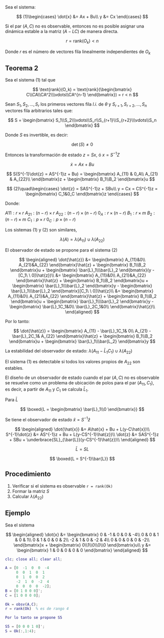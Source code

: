Sea el sistema:

$$
(1)\begin{cases}
\dot{x} &= Ax + Bu\\
y &= Cx
\end{cases}
$$

Si el par $(A,C)$ no es observable, entonces no es posible asignar una dinámica estable a la matriz $(A-LC)$ de manera directa.

$$
    r = \text{rank}(O_k) < n
$$

Donde $r$ es el número de vectores fila linealmente independientes de $O_k$

## Teorema 2
Sea el sistema $(1)$ tal que 

$$
    \text{rank}(O_k) = \text{rank}(\begin{bmatrix}
        C\\CA\\CA^2\\\vdots\\CA^{n-1}
    \end{bmatrix}) = r < n
$$

Sean $S_1, S_2, \ldots, S_r$ los primeros vectores fila $l.i.$ de $\theta$ y $S_{r+1},S_{r+2},\ldots, S_n$ vectores fila arbitrarios tales que:

$$
    S = \begin{bmatrix}
        S_1\\S_2\\\vdots\\S_r\\S_{r+1}\\S_{r+2}\\\vdots\\S_n
    \end{bmatrix}
$$

Donde $S$ es invertible, es decir:

$$
    \det(S)\neq 0
$$

Entonces la transformación de estado $z = Sx$, ó $x = S^{-1}Z$

$$
    \dot{x} = Ax + Bu
$$

$$
    S(S^{-1}\dot{z} = AS^{-1}z + Bu) = \begin{bmatrix}
       A_{11} & 0_A\\
       A_{21} & A_{22}\\
    \end{bmatrix}z + \begin{bmatrix}
        B_1\\B_2
    \end{bmatrix}u
$$

$$
(2)\quad\begin{cases}
    \dot{z} = SAS^{-1}z + SBu\\
    y = Cx = CS^{-1}z = \begin{bmatrix}
        C_1&0_C
    \end{bmatrix}z
\end{cases}
$$

Donde:

$A11 : r\times r$
$A_{21}: (n-r)\times r$
$A_{22}:(n-r)\times(n-r)$
$0_A:r\times(n-r)$
$B_1: r\times m$
$B_2: (n-r)\times m$
$C_1: p\times r$
$0_C: p\times (n-r)$

Los sistemas $(1)$ y $(2)$ son similares,

$$
    \lambda(A) = \lambda(A_{11}) \cup \lambda(A_{22})
$$

El observador de estado se propone para el sistema $(2)$

$$
\begin{aligned}
    \dot{\hat{z}} &= \begin{bmatrix}
        A_{11}&0\\
        A_{21}&A_{22}
    \end{bmatrix}\hat{z} + \begin{bmatrix}
        B_1\\B_2
    \end{bmatrix}u + \begin{bmatrix}
        \bar{L}_1\\\bar{L}_2
    \end{bmatrix}(y - [C_1\ \ 0]\hat{z})\\
    &= \begin{bmatrix}
        A_{11}&0\\
        A_{21}&A_{22}
    \end{bmatrix}\hat{z} + \begin{bmatrix}
        B_1\\B_2
    \end{bmatrix}u + \begin{bmatrix}
        \bar{L}_1\\\bar{L}_2
    \end{bmatrix}y - \begin{bmatrix}
        \bar{L}_1\\\bar{L}_2
    \end{bmatrix}[C_1\ \ 0]\hat{z}\\
    &= \begin{bmatrix}
        A_{11}&0\\
        A_{21}&A_{22}
    \end{bmatrix}\hat{z} + \begin{bmatrix}
        B_1\\B_2
    \end{bmatrix}u + \begin{bmatrix}
        \bar{L}_1\\\bar{L}_2
    \end{bmatrix}y - \begin{bmatrix}
        \bar{L}_1C_1&0\\
        \bar{L}_2C_1&0\\
    \end{bmatrix}\hat{z}\\
\end{aligned}
$$

Por lo tanto:

$$
    \dot{\hat{z}} = \begin{bmatrix}
        A_{11} - \bar{L}_1C_1& 0\\
        A_{21} - \bar{L}_2C_1& A_{22}
    \end{bmatrix}\hat{z} + \begin{bmatrix}
        B_1\\B_2
    \end{bmatrix}u + \begin{bmatrix}
        \bar{L}_1\\\bar{L_2}
    \end{bmatrix}y
$$

La estabilidad del observador de estado: $\lambda(A_{11} - \bar{L}_1C_1) \cup \lambda(A_{22})$

El sistema $(1)$ es detectable si todos los valores propios de $A_{22}$ son estables.

El diseño de un observador de estado cuando el par $(A,C)$ no es observable se resuelve como un problema de ubicación de polos para el par $(A_{11}, C_1)$, es decir, a partir de $A_{11}$ y $C_1$ se calcula $\bar{L}_1$.

Para $\bar{L}$

$$
    \boxed{L = \begin{bmatrix}
        \bar{L}_1\\0
    \end{bmatrix}}
$$

Se tiene el observador de estado $\hat{x} = S^{-1}\hat{z}$

$$
\begin{aligned}
    \dot{\hat{x}} &= A\hat{x} + Bu + L(y-C\hat{x})\\
    S^{-1}\dot{z} &= AS^{-1}z + Bu + L(y-CS^{-1}\hat{z})\\
    \dot{z} &= SAS^{-1}z + SBu + \underbrace{SL}_{\bar{L}}(y-CS^{-1}\hat{z})\\
\end{aligned}
$$

$$
\bar{L} = SL
$$

$$
    \boxed{L = S^{-1}\bar{L}}
$$

## Procedimiento
1. Verificar si el sistema es observable `r = rank(Ok)`
2. Formar la matriz $S$
3. Calcular $\lambda(A_{22})$

## Ejemplo

Sea el sistema 

$$
\begin{aligned}
    \dot{x} &= \begin{bmatrix}
        0 & -1 & 0 & 0 & -4\\
        0 & 0 & 1 & 0 & 1\\
        0 & 1 & 0 & 0 & 2\\
        -2 & 1 & 0 & -2 & 4\\
        0 & 0 & 0 & 0 & -2\\
    \end{bmatrix}x + \begin{bmatrix}
        0\\1\\0\\0\\0
    \end{bmatrix}u\\
    y &= \begin{bmatrix}
        1 & 0 & 0 & 0 & 0
    \end{bmatrix}
\end{aligned}
$$

```matlab
clc; close all; clear all;

A = [0  -1  0  0  -4
     0  0  1  0  1
     0  1  0  0  2
     -2  1  0  -2  4
     0  0  0  0  -2];
B = [0 1 0 0 0]';
C = [1 0 0 0 0];

Ok = obsv(A,C);
r = rank(Ok)  % es de rango 4

Por lo tanto se propone S5

S5 = [0 0 0 1 0]';
S = Ok(:,1:4);
```
